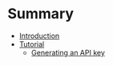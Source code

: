 # Summary

- [Introduction](./introduction.md)
- [Tutorial](./tutorial.md)
    - [Generating an API key](./key.md)
